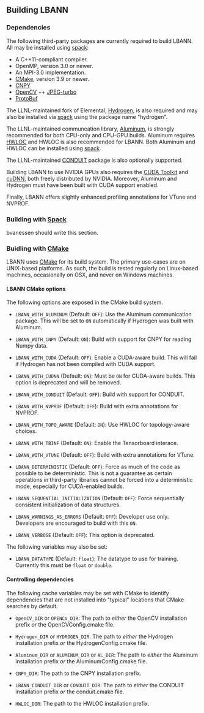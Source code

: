 ## Building LBANN
### Dependencies

The following third-party packages are currently required to build
LBANN. All may be installed using
[spack](https://github.com/llnl/spack):

+ A C++11-compliant compiler.
+ OpenMP, version 3.0 or newer.
+ An MPI-3.0 implementation.
+ [CMake](https://cmake.org), version 3.9 or newer.
+ [CNPY](https://github.com/rogersce/cnpy.git)
+ [OpenCV](https://github.com/opencv/opencv)
++ [JPEG-turbo](https://github.com/libjpeg-turbo/libjpeg-turbo)
+ [ProtoBuf](https://github.com/protocolbuffers/protobuf)

The LLNL-maintained fork of Elemental,
[Hydrogen](https://github.com/llnl/elemental), is also required and
may also be installed via [spack](https://github.com/llnl/spack) using
the package name "hydrogen".

The LLNL-maintained communcation library,
[Aluminum](https://github.com/llnl/aluminum), is strongly recommended
for both CPU-only and CPU-GPU builds. Aluminum requires
[HWLOC](https://www.open-mpi.org/projects/hwloc/) and HWLOC is also
recommended for LBANN. Both Aluminum and HWLOC can be installed using
[spack](https://github.com/llnl/spack).

The LLNL-maintained [CONDUIT](https://github.com/llnl/conduit) package
is also optionally supported.

Building LBANN to use NVIDIA GPUs also requires the [CUDA
Toolkit](https://developer.nvidia.com/cuda-toolkit) and
[cuDNN](https://developer.nvidia.com/cudnn), both freely distributed
by NVIDIA. Moreover, Aluminum and Hydrogen must have been built with
CUDA support enabled.

Finally, LBANN offers slightly enhanced profiling annotations for
VTune and NVPROF.

### Building with [Spack](https://github.com/llnl/spack)

bvanessen should write this section.

### Buidling with [CMake](https://cmake.org)

LBANN uses [CMake](https://cmake.org) for its build system. The
primary use-cases are on UNIX-based platforms. As such, the build is
tested regularly on Linux-based machines, occasionally on OSX, and
never on Windows machines.

#### LBANN CMake options
The following options are exposed in the CMake build system.

+ `LBANN_WITH_ALUMINUM` (Default: `OFF`): Use the Aluminum communication
  package. This will be set to `ON` automatically if Hydrogen was
  built with Aluminum.
  
+ `LBANN_WITH_CNPY` (Default: `ON`): Build with support for CNPY for reading
  Numpy data.

+ `LBANN_WITH_CUDA` (Default: `OFF`): Enable a CUDA-aware build. This will fail
  if Hydrogen has not been compiled with CUDA support.
  
+ `LBANN_WITH_CUDNN` (Default: `ON`): Must be `ON` for CUDA-aware builds. This option
  is deprecated and will be removed.

+ `LBANN_WITH_CONDUIT` (Default: `OFF`): Build with support for CONDUIT.

+ `LBANN_WITH_NVPROF` (Default: `OFF`): Build with extra annotations for NVPROF.

+ `LBANN_WITH_TOPO_AWARE` (Default: `ON`): Use HWLOC for topology-aware choices.

+ `LBANN_WITH_TBINF` (Default: `ON`): Enable the Tensorboard interace.

+ `LBANN_WITH_VTUNE` (Default: `OFF`): Build with extra annotations for VTune.

+ `LBANN_DETERMINISTIC` (Default: `OFF`): Force as much of the code as possible
  to be deterministic. This is not a guarantee as certain operations
  in third-party libraries cannot be forced into a deterministic mode,
  especially for CUDA-enabled builds.
  
+ `LBANN_SEQUENTIAL_INITIALIZATION` (Default: `OFF`): Force sequentially
  consistent initialization of data structures.

+ `LBANN_WARNINGS_AS_ERRORS` (Default: `OFF`): Developer use only. Developers
  are encouraged to build with this `ON`.
  
+ `LBANN_VERBOSE` (Default: `OFF`): This option is deprecated.

The following variables may also be set:

+ `LBANN_DATATYPE` (Default: `float`): The datatype to use for
  training. Currently this must be `float` or `double`.

#### Controlling dependencies
The following cache variables may be set with CMake to identify
dependencies that are not installed into "typical" locations that
CMake searches by default.

+ `OpenCV_DIR` or `OPENCV_DIR`: The path to _either_ the OpenCV
  installation prefix _or_ the OpenCVConfig.cmake file.
  
+ `Hydrogen_DIR` or `HYDROGEN_DIR`: The path to _either_ the Hydrogen
  installation prefix _or_ the HydrogenConfig.cmake file.
  
+ `Aluminum_DIR` or `ALUMINUM_DIR` or `AL_DIR`: The path to _either_
  the Aluminum installation prefix _or_ the AluminumConfig.cmake file.
  
+ `CNPY_DIR`: The path to the CNPY installation prefix.

+ `LBANN_CONDUIT_DIR` or `CONDUIT_DIR`: The path to _either_ the
  CONDUIT installation prefix _or_ the conduit.cmake file.
  
+ `HWLOC_DIR`: The path to the HWLOC installation prefix.
